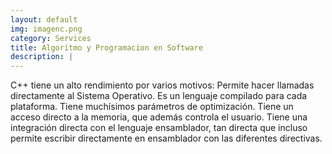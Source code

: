 ```yaml
---
layout: default
img: imagenc.png
category: Services
title: Algoritmo y Programacion en Software
description: |
---
```

  C++ tiene un alto rendimiento por varios motivos: Permite hacer llamadas directamente al Sistema Operativo. Es un lenguaje compilado para cada plataforma. Tiene muchísimos parámetros de optimización. Tiene un acceso directo a la memoria, que además controla el usuario. Tiene una integración directa con el lenguaje ensamblador, tan directa que incluso permite escribir directamente en ensamblador con las diferentes directivas.
